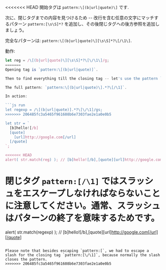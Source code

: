 
<<<<<<< HEAD
開始タグは `pattern:\[(b|url|quote)\]` です.

次に、閉じタグまでの内容を見つけるため -- 改行を含む任意の文字にマッチするパターン `pattern:[\s\S]*?` を追加し、その後閉じタグへの後方参照を追加しましょう。

完全なパターンは: `pattern:\[(b|url|quote)\][\s\S]*?\[/\1\]`.

動作:

```js run
let reg = /\[(b|url|quote)\][\s\S]*?\[\/\1\]/g;
=======
Opening tag is `pattern:\[(b|url|quote)]`.

Then to find everything till the closing tag -- let's use the pattern `pattern:.*?` with flag `pattern:s` to match any character including the newline and then add a backreference to the closing tag.

The full pattern: `pattern:\[(b|url|quote)\].*?\[/\1]`.

In action:

```js run
let regexp = /\[(b|url|quote)].*?\[\/\1]/gs;
>>>>>>> 206485fc3a5465f961608b6e7303fae2e1a0e0b5

let str = `
  [b]hello![/b]
  [quote]
    [url]http://google.com[/url]
  [/quote]
`;

<<<<<<< HEAD
alert( str.match(reg) ); // [b]hello![/b],[quote][url]http://google.com[/url][/quote]
```

閉じタグ `pattern:[/\1]` ではスラッシュをエスケープしなければならないことに注意してください。通常、スラッシュはパターンの終了を意味するためです。
=======
alert( str.match(regexp) ); // [b]hello![/b],[quote][url]http://google.com[/url][/quote]
```

Please note that besides escaping `pattern:[`, we had to escape a slash for the closing tag `pattern:[\/\1]`, because normally the slash closes the pattern.
>>>>>>> 206485fc3a5465f961608b6e7303fae2e1a0e0b5
